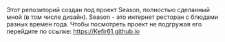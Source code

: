 Этот репозиторий создан под проект Season, полностью сделанный мной (в том числе дизайн). Season - это интернет ресторан с блюдами разных времен года. Чтобы посмотреть проект не подгружая его перейдите по ссылке: https://Kefir61.github.io

 
